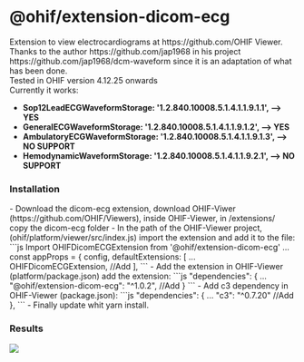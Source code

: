 <h1>@ohif/extension-dicom-ecg</h1>
Extension to view electrocardiograms at https://github.com/OHIF Viewer.</br>
Thanks to the author https://github.com/jap1968 in his project https://github.com/jap1968/dcm-waveform since it is an adaptation of what has been done.</br>
Tested in OHIF version 4.12.25 onwards</br>
Currently it works:</br>
<ul>
  <li><strong>Sop12LeadECGWaveformStorage: '1.2.840.10008.5.1.4.1.1.9.1.1', --> YES</strong></li>
  <li><strong>GeneralECGWaveformStorage: '1.2.840.10008.5.1.4.1.1.9.1.2', --> YES</strong></li>
  <li><strong>AmbulatoryECGWaveformStorage: '1.2.840.10008.5.1.4.1.1.9.1.3', --> NO SUPPORT</strong></li>
  <li><strong>HemodynamicWaveformStorage: '1.2.840.10008.5.1.4.1.1.9.2.1', --> NO SUPPORT</strong></li>
</ul>

<h3>Installation</h3>
- Download the dicom-ecg extension, download OHIF-Viwer (https://github.com/OHIF/Viewers), inside OHIF-Viewer, in /extensions/ copy the dicom-ecg folder
- In the path of the OHIF-Viewer project, (ohif/platform/viewer/src/index.js) import the extension and add it to the file:
```js
  Import OHIFDicomECGExtension from '@ohif/extension-dicom-ecg'
  ...
  const appProps = {
      config,
      defaultExtensions: [
          ...
          OHIFDicomECGExtension, //Add
      ],
 ```
- Add the extension in OHIF-Viewer (platform/package.json) add the extension:
```js
  "dependencies": { 
      ...
      "@ohif/extension-dicom-ecg": "^1.0.2", //Add
  }
```
- Add c3 dependency in OHIF-Viewer (package.json):
```js
  "dependencies": {
      ...
      "c3": "^0.7.20" //Add
  },
```
- Finally update whit yarn install.

<h3>Results</h3>
<img src="https://user-images.githubusercontent.com/86238895/179733736-843699c2-9527-4a68-8e3f-bc841bcd1346.png" />
